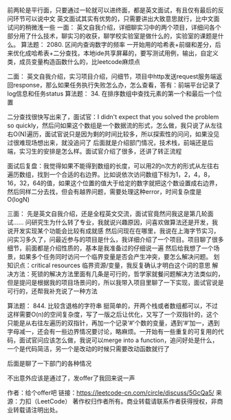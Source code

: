 前两轮是平行面，只要通过一轮就可以进终面，都是英文面试，有且仅有最后的反问环节可以说中文
英文面试其实有优势的，只需要讲出大致意思就行，比中文面试问的稍微浅一些
一面：
英文自我介绍，详细聊实习中的两个项目，详细问各个部分用了什么技术，聊实习的收获，聊学校实验室是做什么的，实验室的课题是什么。
算法题： 2080. 区间内查询数字的频率
一开始用的哈希表+前缀和差分，后来优化成哈希表+二分查找，本地ide共享屏幕的，要写测试用例，输出，自定义类，成员变量构造函数什么的，比leetcode麻烦点

二面：
英文自我介绍，实习项目介绍，问细节，项目中http发送request服务端返回response，那么如果任务执行失败怎么办，怎么查看，答有：前端平台记录了log信息和任务status
算法题： 34. 在排序数组中查找元素的第一个和最后一个位置

二分查找很快写出来了，面试官：I didn't expect that you solved the problem so quickly，然后问如果这个数组是一个数据流的形式，怎么做，我只说了从左往右O(N)遍历，面试官说只是因为剩的时间比较多，所以探索性的问问，如果没见过很难现场想出来，就没追问了
后面就是介绍部门情况，技术栈，前端还是后端，实习生的安排是怎么样。面试官介绍了很多，还讲了转正流程

面试后复盘：我觉得如果不能得到数组的长度，可以用2的n次方的形式从左往右遍历数组，找到一个合适的右边界。比如说依次访问数组下标为1，2，4，8，16，32，64的值，如果这个位置的值大于给定的数字就把这个数设置成右边界，然后同样二分去找，但会有越界问题，需要处理这种error，时间复杂度是O(logN)

三面：
先是英文自我介绍，还是全程英文交流，面试官竟然问我这是第几轮面试……
问研究生为什么转了专业，我就说兴趣原因，问喜欢做算法还是开发，我说开发实现某个功能会比较有成就感
然后问现在在哪里，我说在上海字节实习，问实习多久了，问最近参与的项目是什么，我详细介绍了一个项目。项目聊了很多细节，前面都是介绍性质的，基本是我准备过的仔细说一遍
然后给我想了一个场景，如果多个任务同时访问一个临界变量是否会产生冲突，要怎么解决问题。
划知识点：critical resources 临界资源/变量，我反复确认才明白这个词的意思
解决方法：死锁的解决方法里面有几条是可行的，哲学家就餐问题解决方法类似的，但是提问是根据我的项目场景问的，所以我带入项目里聊了一下实现，面试官说是可行的，还帮我补充说了一种方法

算法题： 844. 比较含退格的字符串 挺简单的，开两个栈或者数组都可以，不过这样需要O(n)的空间复杂度，写了一版之后让优化，又写了一个双指针的，这个只能是从右往左遍历的双指针，再加一个记录‘#’个数的变量，遇到‘#’加一，遇到字母减一，还会有一些边界情况要讨论，略麻烦。一开始有一些重复的可复用的代码，面试官问应该怎么做，我说可以merge into a function，追问好处是什么，一个是代码简洁，另一个是改动的时候只需要改动函数就行了

后面是聊了一下部门的各种情况

不出意外应该是通过了，发offer了我回来说一声

作者：给个offer吧
链接：https://leetcode-cn.com/circle/discuss/5GcQa5/
来源：力扣（LeetCode）
著作权归作者所有。商业转载请联系作者获得授权，非商业转载请注明出处。